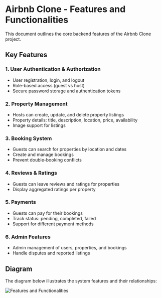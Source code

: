 # Airbnb Clone - Features and Functionalities

This document outlines the core backend features of the Airbnb Clone project.

## Key Features

### 1. User Authentication & Authorization
- User registration, login, and logout
- Role-based access (guest vs host)
- Secure password storage and authentication tokens

### 2. Property Management
- Hosts can create, update, and delete property listings
- Property details: title, description, location, price, availability
- Image support for listings

### 3. Booking System
- Guests can search for properties by location and dates
- Create and manage bookings
- Prevent double-booking conflicts

### 4. Reviews & Ratings
- Guests can leave reviews and ratings for properties
- Display aggregated ratings per property

### 5. Payments
- Guests can pay for their bookings
- Track status: pending, completed, failed
- Support for different payment methods

### 6. Admin Features
- Admin management of users, properties, and bookings
- Handle disputes and reported listings

## Diagram
The diagram below illustrates the system features and their relationships:

![Features and Functionalities](features.png)
